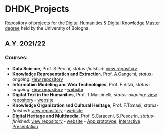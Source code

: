 # DHDK_Projects
Repository of projects for the [Digital Humanities &amp; Digital Knowledge Master degree](https://corsi.unibo.it/2cycle/DigitalHumanitiesKnowledge) held by the University of Bologna.

## A.Y. 2021/22
### Courses:
- <b>Data Science</b>, Prof. S.Peroni, <i>status-finished</i>: [view repository]()
- <b>Knowledge Representation and Extraction</b>, Prof. A.Gangemi, <i>status-ongoing</i>: [view repository]()
- <b>Information Modeling and Web Technologies</b>, Prof. F.Vitali, <i>status-ongoing</i>: [view repository]() - [website]()
- <b>Digital Text in the Humanities</b>, Prof. T.Mancinelli, <i>status-ongoing</i>: [view repository](https://github.com/gobbykid/gobbykid-text-analysis.git) - [website]() 
- <b>Knowledge Organization and Cultural Heritage</b>, Prof. F.Tomasi, <i>status-finished</i>: [view repository]() - [website](https://sklodowskaproject.github.io/)
- <b>Digital Heritage and Multimedia</b>, Prof. S.Caraceni, S.Pescarin, <i>status-finished</i>: [view repository]() - [website]() - [App prototype](https://www.figma.com/proto/F7pfeLru1M8YgHzFSFT5mX/CeRTo-Project?node-id=0%3A1&viewport=1145%2C2762%2C0.32&scaling=scale-down&starting-point-node-id=2%3A2), [Interactive Presentation](https://www.figma.com/proto/x1za7Dm9yRxMjV4ms5Brc4/CeRTo-Presentation?node-id=0%3A1&viewport=262%2C441%2C0.05&scaling=scale-down&starting-point-node-id=3%3A98&show-proto-sidebar=1)

